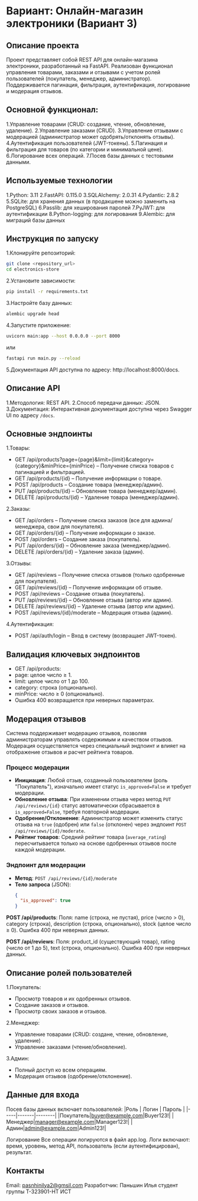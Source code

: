 # Вариант: Онлайн-магазин электроники (Вариант 3)

## Описание проекта

Проект представляет собой REST API для онлайн-магазина электроники, разработанный на FastAPI. Реализован функционал управления товарами, заказами и отзывами с учетом ролей пользователей (покупатель, менеджер, администратор). Поддерживается пагинация, фильтрация, аутентификация, логирование и модерация отзывов.

## Основной функционал:
1.Управление товарами (CRUD: создание, чтение, обновление, удаление).
2.Управление заказами (CRUD).
3.Управление отзывами с модерацией (администратор может одобрять/отклонять отзывы).
4.Аутентификация пользователей (JWT-токены).
5.Пагинация и фильтрация для товаров (по категории и минимальной цене).
6.Логирование всех операций.
7.Посев базы данных с тестовыми данными.

## Используемые технологии
1.Python: 3.11
2.FastAPI: 0.115.0
3.SQLAlchemy: 2.0.31
4.Pydantic: 2.8.2
5.SQLite: для хранения данных (в продакшене можно заменить на PostgreSQL)
6.Passlib: для хеширования паролей
7.PyJWT: для аутентификации
8.Python-logging: для логирования
9.Alembic: для миграций базы данных

## Инструкция по запуску
1.Клонируйте репозиторий:
```sh 
git clone <repository_url> 
cd electronics-store 
```

2.Установите зависимости:
``` sh
pip install -r requirements.txt
```

3.Настройте базу данных:
``` sh
alembic upgrade head
```

4.Запустите приложение:
``` sh 
uvicorn main:app --host 0.0.0.0 --port 8000
```
или
``` sh
fastapi run main.py --reload
```

5.Документация API доступна по адресу: http://localhost:8000/docs.

## Описание API
1.Методология: REST API.
2.Способ передачи данных: JSON.
3.Документация: Интерактивная документация доступна через Swagger UI по адресу `/docs`.

## Основные эндпоинты
1.Товары:
- GET /api/products?page={page}&limit={limit}&category={category}&minPrice={minPrice} – Получение списка товаров с пагинацией и фильтрацией.
- GET /api/products/{id} – Получение информации о товаре.
- POST /api/products – Создание товара (менеджер/админ).
- PUT /api/products/{id} – Обновление товара (менеджер/админ).
- DELETE /api/products/{id} – Удаление товара (менеджер/админ).

2.Заказы:
- GET /api/orders – Получение списка заказов (все для админа/менеджера, свои для покупателя).
- GET /api/orders/{id} – Получение информации о заказе.
- POST /api/orders – Создание заказа (покупатель).
- PUT /api/orders/{id} – Обновление заказа (менеджер/админ).
- DELETE /api/orders/{id} – Удаление заказа (админ).

3.Отзывы:
- GET /api/reviews – Получение списка отзывов (только одобренные для покупателя).
- GET /api/reviews/{id} – Получение информации об отзыве.
- POST /api/reviews – Создание отзыва (покупатель).
- PUT /api/reviews/{id} – Обновление отзыва (автор или админ).
- DELETE /api/reviews/{id} – Удаление отзыва (автор или админ).
- POST /api/reviews/{id}/moderate – Модерация отзыва (админ).

4.Аутентификация:
- POST /api/auth/login – Вход в систему (возвращает JWT-токен).

## Валидация ключевых эндпоинтов
- GET /api/products:
- page: целое число ≥ 1.
- limit: целое число от 1 до 100.
- category: строка (опционально).
- minPrice: число ≥ 0 (опционально).
- Ошибка 400 возвращается при неверных параметрах.

## Модерация отзывов
Система поддерживает модерацию отзывов, позволяя администраторам управлять содержимым и качеством отзывов. Модерация осуществляется через специальный эндпоинт и влияет на отображение отзывов и расчет рейтинга товаров.

### Процесс модерации
- **Инициация**: Любой отзыв, созданный пользователем (роль "Покупатель"), изначально имеет статус `is_approved=False` и требует модерации.
- **Обновление отзыва**: При изменении отзыва через метод `PUT /api/reviews/{id}` статус автоматически сбрасывается в `is_approved=False`, требуя повторной модерации.
- **Одобрение/Отклонение**: Администратор может изменить статус отзыва на `true` (одобрен) или `false` (отклонен) через эндпоинт `POST /api/reviews/{id}/moderate`.
- **Рейтинг товаров**: Средний рейтинг товара (`average_rating`) пересчитывается только на основе одобренных отзывов после каждой модерации.

### Эндпоинт для модерации
- **Метод**: `POST /api/reviews/{id}/moderate`
- **Тело запроса** (JSON):
  ```json
  {
    "is_approved": true
  }

**POST /api/products**:
Поля: name (строка, не пустая), price (число > 0), category (строка), description (строка, опционально), stock (целое число ≥ 0).
Ошибка 400 при неверных данных.

**POST /api/reviews**:
Поля: product_id (существующий товар), rating (число от 1 до 5), text (строка, опционально).
Ошибка 400 при неверных данных.

## Описание ролей пользователей
1.Покупатель:
- Просмотр товаров и их одобренных отзывов.
- Создание заказов и отзывов.
- Просмотр своих заказов и отзывов.

2.Менеджер:
- Управление товарами (CRUD: создане, чтение, обновление, удаление) .
- Управление заказами (чтение/обновление).

3.Админ:
- Полный доступ ко всем операциям.
- Модерация отзывов (одобрение/отклонение).

## Данные для входа
Посев базы данных включает пользователей:
|Роль | Логин | Пароль |
|-----|-------|--------|
|Покупатель|buyer@example.com|Buyer123!|
|Менеджер|manager@example.com|Manager123!|
|Админ|admin@example.com|Admin123!|

Логирование
Все операции логируются в файл app.log.
Логи включают: время, уровень, метод API, пользователь (если аутентифицирован), результат.

## Контакты
Email: pasnhinilya2@gmsil.com
Разработчик: Паньшин Илья студент группы Т-323901-НТ ИСТ